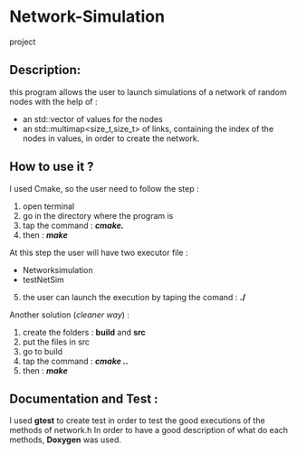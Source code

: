 # Network-Simulation
project

## Description:
this program allows the user to launch simulations of a network of random nodes with the help of :
* an std::vector<double> of values for the nodes 
* an std::multimap<size_t,size_t> of links, containing the index of the nodes in values, in order to create the network.

## How to use it ?
I used Cmake, so the user need to follow the step :
1. open terminal
2. go in the directory where the program is
3. tap the command : **_cmake._**
4. then : **_make_**

At this step the user will have two executor file :
* Networksimulation
* testNetSim
 
 5. the user can launch the execution by taping the comand : **./**<file to execute>

Another solution (_cleaner way_) :
1. create the folders : **build** and **src**
2. put the files in src 
3. go to build
4. tap the command : **_cmake .._**
5. then : **_make_**

## Documentation and Test :
I used **gtest** to create test in order to test the good executions of the methods of network.h
In order to have a good description of what do each methods, **Doxygen** was used.




